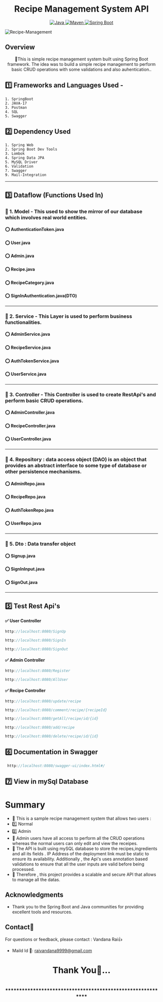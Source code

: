 # <h1 align = "center"> Recipe Management System API </h1>
<p align="center">
<a href="Java url">
    <img alt="Java" src="https://img.shields.io/badge/Java->=8-darkblue.svg" />
</a>
<a href="Maven url" >
    <img alt="Maven" src="https://img.shields.io/badge/maven-3.1.3-brightgreen.svg" />
</a>
<a href="Spring Boot url" >
    <img alt="Spring Boot" src="https://img.shields.io/badge/Spring Boot-3.0.6-brightgreen.svg" />
</a>
</p>  
  
   ![Recipe-Management](https://lh3.googleusercontent.com/h3MPsQ6u1vqIZiuRQMjwDL9-8KmwXnyjZL2nfqHa3nowcBlW2lcJZoX2scVLW868U0ZaUWn-uiEBsNqeptfbt5-1oH-W15XJU9-uOMYzOPaSNuem2NiXX86DkdquPTeiaIYazkA0dMenf6oLTFjFItq58-Z_GxVQOGGOkCT3dgr231cEDXe7cNcuywxlew)
   

   <!-- Project Description -->
## Overview
  <p align="center">🔸This is simple recipe management system built using Spring Boot framework. The idea was to build  a simple recipe management to perform basic CRUD operations        with some validations 
  and also auhentication.. 
   </p>
   
   ## :one: Frameworks and Languages Used -
    1. SpringBoot
    2. JAVA-17
    3. Postman
    4. SQL
    5. Swagger
    
## :two: Dependency Used
    1. Spring Web
    2. Spring Boot Dev Tools
    3. Lombok
    4. Spring Data JPA
    5. MySQL Driver
    6. Validation
    7. Swagger
    9. Mail-Integration
-----------------------------------------------------------------------------------------------------------------------------------------------------------------------
## :three: Dataflow (Functions Used In)
### :white_flower: 1. Model - This used to show the mirror of our database which involves real world entities.
#### :o: AuthenticationToken.java
#### :o: User.java
#### :o: Admin.java
#### :o: Recipe.java
#### :o: RecipeCategory.java
#### :o: SignInAuthentication.java(DTO)

-----------------------------------------------------------------------------------------------------------------------------------------------------------------------

### :white_flower: 2. Service - This Layer is used to perform business functionalities.
#### :o: AdminService.java
#### :o: RecipeService.java
#### :o: AuthTokenService.java
#### :o: UserService.java


----------------------------------------------------------------------------------------------------------------------------------------------------

### :white_flower: 3. Controller - This Controller is used to create RestApi's and perform basic CRUD operations.
#### :o: AdminController.java
#### :o: RecipeController.java
#### :o: UserController.java

-----------------------------------------------------------------------------------------------------------------------------------------------------------------------
### :white_flower: 4. Repository : data access object (DAO) is an object that provides an abstract interface to some type of database or other persistence mechanisms.
#### :o: AdminRepo.java
#### :o: RecipeRepo.java
#### :o: AuthTokenRepo.java
#### :o: UserRepo.java

-------------------------------------------------------------------------------------------------------------------------------------------------------
### :white_flower: 5. Dto : Data transfer object
#### :o: Signup.java
#### :o: SignInInput.java
#### :o: SignOut.java
-------------------------------------------------------------------------------------------------------------------------------------------------------
## :five: Test Rest Api's
#### :white_check_mark: User Controller
```java
http://localhost:8080/SignUp
```

```java
http://localhost:8080/SignIn
```

```java
http://localhost:8080/SignOut
```

#### :white_check_mark: Admin Controller
```java
http://localhost:8080/Register
```

```java
http://localhost:8080/AllUser
```

#### :white_check_mark: Recipe Controller
```java
http://localhost:8080/update/recipe
```
```java
http://localhost:8080/comment/recipe/{recipeId}
```
```java
http://localhost:8080/getAll/recipe/id/{id}
```
```java
http://localhost:8080/add/recipe
```
```java
http://localhost:8080/delete/recipe/id/{id}
```


## :six: Documentation in Swagger
```java
 http://localhost:8080/swagger-ui/index.html#/
```
<!-- ![image](https://github.com/Avadheshshukla/E-commerce_App/assets/122303390/62b76bd9-10c8-4e0c-8ac0-b6ed3b62a9c7)
![image](https://github.com/Avadheshshukla/E-commerce_App/assets/122303390/f72f6d49-e045-45a1-b9a5-78ce2847cb2e) -->



## :seven: View in mySql Database

<!-- ![image](https://github.com/Avadheshshukla/E-commerce_App/assets/122303390/b9c93f5b-1a2b-46d0-9bbd-581cadd90736)

![image](https://github.com/Avadheshshukla/E-commerce_App/assets/122303390/a5792292-97e1-4dfb-9ae9-d5814d09f9cb) -->



#  Summary
- :small_orange_diamond:  This is a sample recipe management system that allows two users :
- :one: Normal
- :two: Admin
- :small_orange_diamond: Admin users have all access to perform all the CRUD operations whereas the normal users can only edit and view the receipes.
-  :small_orange_diamond: The API is built using mySQL database to store the recipes,ingredients and all its fields . IP Address of the deployment link must be static to ensure its availability. Additionally , the Api's uses annotation based validations to ensure that all the user inputs are valid before being processed.
-  :small_orange_diamond: Therefore , this project provides a scalable and secure API that allows to manage all the datas.


 <!-- Acknowledgments -->
## Acknowledgments
- Thank you to the Spring Boot and Java communities for providing excellent tools and resources.

<!-- Contact -->
## Contact📲
For questions or feedback, please contact : Vandana Rai👍
- Maild Id 📧: raivandana9999@gmail.com

<h1 align="center">Thank You💖...<h1>
<h3 align = "center"> ***********************************************************<h3>


